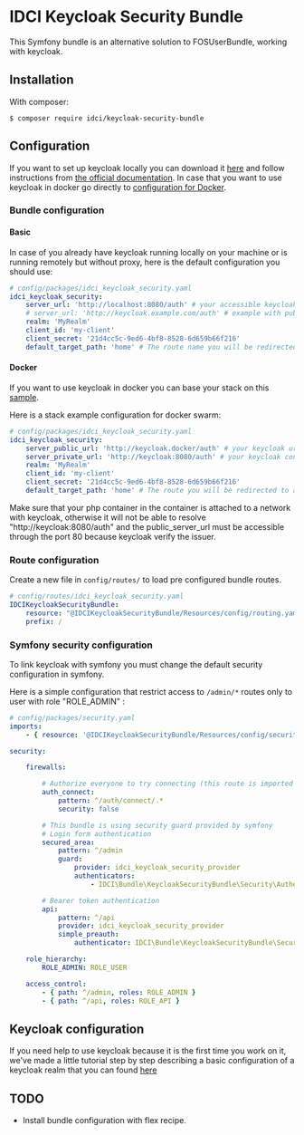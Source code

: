 IDCI Keycloak Security Bundle
=============================

This Symfony bundle is an alternative solution to FOSUserBundle, working with keycloak.

## Installation

With composer:

```
$ composer require idci/keycloak-security-bundle
```

## Configuration

If you want to set up keycloak locally you can download it [here](https://www.keycloak.org/downloads.html) and follow instructions from [the official documentation](https://www.keycloak.org/docs/3.2/server_installation/topics/installation.html). In case that you want to use keycloak in docker go directly to [configuration for Docker](#docker).

### Bundle configuration

#### Basic

In case of you already have keycloak running locally on your machine or is running remotely but without proxy, here is the default configuration you should use:

```yaml
# config/packages/idci_keycloak_security.yaml
idci_keycloak_security:
    server_url: 'http://localhost:8080/auth' # your accessible keycloak url
    # server_url: 'http://keycloak.example.com/auth' # example with public url
    realm: 'MyRealm'
    client_id: 'my-client'
    client_secret: '21d4cc5c-9ed6-4bf8-8528-6d659b66f216'
    default_target_path: 'home' # The route name you will be redirected to after sign in
```

#### Docker

If you want to use keycloak in docker you can base your stack on this [sample](./Resources/docs/example).

Here is a stack example configuration for docker swarm:

```yaml
# config/packages/idci_keycloak_security.yaml
idci_keycloak_security:
    server_public_url: 'http://keycloak.docker/auth' # your keycloak url accessible via your navigator
    server_private_url: 'http://keycloak:8080/auth' # your keycloak container reference in the network
    realm: 'MyRealm'
    client_id: 'my-client'
    client_secret: '21d4cc5c-9ed6-4bf8-8528-6d659b66f216'
    default_target_path: 'home' # The route you will be redirected to after sign in
```

Make sure that your php container in the container is attached to a network with keycloak, otherwise it will not be able to resolve "http://keycloak:8080/auth" and the public_server_url must be accessible through the port 80 because keycloak verify the issuer.

### Route configuration

Create a new file in ```config/routes/``` to load pre configured bundle routes.

```yaml
# config/routes/idci_keycloak_security.yaml
IDCIKeycloakSecurityBundle:
    resource: "@IDCIKeycloakSecurityBundle/Resources/config/routing.yaml"
    prefix: /
```

### Symfony security configuration

To link keycloak with symfony you must change the default security configuration in symfony.

Here is a simple configuration that restrict access to ```/admin/*``` routes only to user with role "ROLE_ADMIN" :

```yaml
# config/packages/security.yaml
imports:
    - { resource: '@IDCIKeycloakSecurityBundle/Resources/config/security.yaml' } # import our security provider

security:

    firewalls:

        # Authorize everyone to try connecting (this route is imported from our bundle routing configuration)
        auth_connect:
            pattern: ^/auth/connect/.*
            security: false

        # This bundle is using security guard provided by symfony
        # Login form authentication
        secured_area:
            pattern: ^/admin
            guard:
                provider: idci_keycloak_security_provider
                authenticators:
                    - IDCI\Bundle\KeycloakSecurityBundle\Security\Authenticator\KeycloakAuthenticator

        # Bearer token authentication
        api:
            pattern: ^/api
            provider: idci_keycloak_security_provider
            simple_preauth:
                authenticator: IDCI\Bundle\KeycloakSecurityBundle\Security\Authenticator\KeycloakBearerAuthenticator

    role_hierarchy:
        ROLE_ADMIN: ROLE_USER

    access_control:
        - { path: ^/admin, roles: ROLE_ADMIN }
        - { path: ^/api, roles: ROLE_API }
```

## Keycloak configuration

If you need help to use keycloak because it is the first time you work on it, we've made a little tutorial step by step describing a basic configuration of a keycloak realm that you can found [here](./Resources/docs/keycloak-help-guide.md)

## TODO

- Install bundle configuration with flex recipe.
